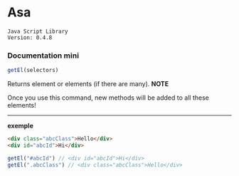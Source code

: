 # Asa
    Java Script Library
    Version: 0.4.8




### Documentation mini

```javascript
getEl(selectors)
``` 
Returns element or elements (if there are many).
**NOTE**

Once you use this command, new methods will be added to all these elements!

---

**exemple**
```html
<div class="abcClass">Hello</div>
<div id="abcId">Hi</div>
```
```javascript
getEl("#abcId") // <div id="abcId">Hi</div>
getEl(".abcClass") // <div class="abcClass">Hello</div>
```
 

